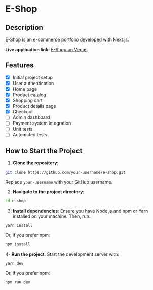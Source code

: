 # E-Shop

## Description
E-Shop is an e-commerce portfolio developed with Next.js.

**Live application link:** [E-Shop on Vercel](https://e-shop-plum.vercel.app)

## Features
- [X] Initial project setup
- [X] User authentication
- [X] Home page
- [X] Product catalog
- [X] Shopping cart
- [X] Product details page
- [X] Checkout
- [ ] Admin dashboard
- [ ] Payment system integration
- [ ] Unit tests
- [ ] Automated tests

## How to Start the Project

1. **Clone the repository**:
```bash
git clone https://github.com/your-username/e-shop.git
```
Replace `your-username` with your GitHub username.

2. **Navigate to the project directory**:
```bash
cd e-shop
```
3. **Install dependencies**:
Ensure you have Node.js and npm or Yarn installed on your machine. Then, run:
```bash
yarn install
```
Or, if you prefer npm:
```bash
npm install
```
4- **Run the project**:
Start the development server with:
```bash
yarn dev
```
Or, if you prefer npm:
```bash
npm run dev
```



